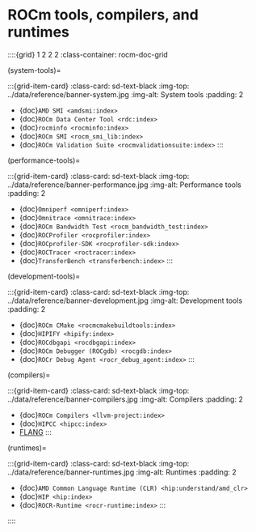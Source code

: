 <head>
  <meta charset="UTF-8">
  <meta name="description" content="ROCm API libraries & tools">
  <meta name="keywords" content="ROCm, API, libraries, tools, artificial intelligence, development,
  Communications, C++ primitives, Fast Fourier transforms, FFTs, random number generators, linear
  algebra, AMD">
</head>

# ROCm tools, compilers, and runtimes

::::{grid} 1 2 2 2
:class-container: rocm-doc-grid

(system-tools)=

:::{grid-item-card}
:class-card: sd-text-black
:img-top: ../data/reference/banner-system.jpg
:img-alt: System tools
:padding: 2

* {doc}`AMD SMI <amdsmi:index>`
* {doc}`ROCm Data Center Tool <rdc:index>`
* {doc}`rocminfo <rocminfo:index>`
* {doc}`ROCm SMI <rocm_smi_lib:index>`
* {doc}`ROCm Validation Suite <rocmvalidationsuite:index>`
:::

(performance-tools)=

:::{grid-item-card}
:class-card: sd-text-black
:img-top: ../data/reference/banner-performance.jpg
:img-alt: Performance tools
:padding: 2

* {doc}`Omniperf <omniperf:index>`
* {doc}`Omnitrace <omnitrace:index>`
* {doc}`ROCm Bandwidth Test <rocm_bandwidth_test:index>`
* {doc}`ROCProfiler <rocprofiler:index>`
* {doc}`ROCprofiler-SDK <rocprofiler-sdk:index>`
* {doc}`ROCTracer <roctracer:index>`
* {doc}`TransferBench <transferbench:index>`
:::

(development-tools)=

:::{grid-item-card}
:class-card: sd-text-black
:img-top: ../data/reference/banner-development.jpg
:img-alt: Development tools
:padding: 2

* {doc}`ROCm CMake <rocmcmakebuildtools:index>`
* {doc}`HIPIFY <hipify:index>`
* {doc}`ROCdbgapi <rocdbgapi:index>`
* {doc}`ROCm Debugger (ROCgdb) <rocgdb:index>`
* {doc}`ROCr Debug Agent <rocr_debug_agent:index>`
:::

(compilers)=

:::{grid-item-card}
:class-card: sd-text-black
:img-top: ../data/reference/banner-compilers.jpg
:img-alt: Compilers
:padding: 2

* {doc}`ROCm Compilers <llvm-project:index>`
* {doc}`HIPCC <hipcc:index>`
* [FLANG](https://github.com/ROCm/flang/)
:::

(runtimes)=

:::{grid-item-card}
:class-card: sd-text-black
:img-top: ../data/reference/banner-runtimes.jpg
:img-alt: Runtimes
:padding: 2

* {doc}`AMD Common Language Runtime (CLR) <hip:understand/amd_clr>`
* {doc}`HIP <hip:index>`
* {doc}`ROCR-Runtime <rocr-runtime:index>`
:::

::::
